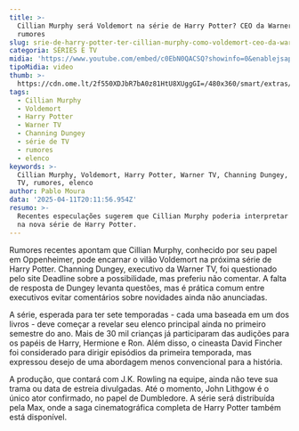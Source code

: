 ```yaml
---
title: >-
  Cillian Murphy será Voldemort na série de Harry Potter? CEO da Warner comenta
  rumores
slug: srie-de-harry-potter-ter-cillian-murphy-como-voldemort-ceo-da-warner-responde
categoria: SÉRIES E TV
midia: 'https://www.youtube.com/embed/c0EbN0QACSQ?showinfo=0&enablejsapi=1'
tipoMidia: video
thumb: >-
  https://cdn.ome.lt/2f550XDJbR7bA0z81HtU8XUggGI=/480x360/smart/extras/conteudos/Captura_de_tela_2025-04-11_160637.png
tags:
  - Cillian Murphy
  - Voldemort
  - Harry Potter
  - Warner TV
  - Channing Dungey
  - série de TV
  - rumores
  - elenco
keywords: >-
  Cillian Murphy, Voldemort, Harry Potter, Warner TV, Channing Dungey, série de
  TV, rumores, elenco
author: Pablo Moura
data: '2025-04-11T20:11:56.954Z'
resumo: >-
  Recentes especulações sugerem que Cillian Murphy poderia interpretar Voldemort
  na nova série de Harry Potter.
---
```


Rumores recentes apontam que Cillian Murphy, conhecido por seu papel em Oppenheimer, pode encarnar o vilão Voldemort na próxima série de Harry Potter. Channing Dungey, executivo da Warner TV, foi questionado pelo site Deadline sobre a possibilidade, mas preferiu não comentar. A falta de resposta de Dungey levanta questões, mas é prática comum entre executivos evitar comentários sobre novidades ainda não anunciadas.

A série, esperada para ter sete temporadas - cada uma baseada em um dos livros - deve começar a revelar seu elenco principal ainda no primeiro semestre do ano. Mais de 30 mil crianças já participaram das audições para os papéis de Harry, Hermione e Ron. Além disso, o cineasta David Fincher foi considerado para dirigir episódios da primeira temporada, mas expressou desejo de uma abordagem menos convencional para a história.

A produção, que contará com J.K. Rowling na equipe, ainda não teve sua trama ou data de estreia divulgadas. Até o momento, John Lithgow é o único ator confirmado, no papel de Dumbledore. A série será distribuída pela Max, onde a saga cinematográfica completa de Harry Potter também está disponível.
